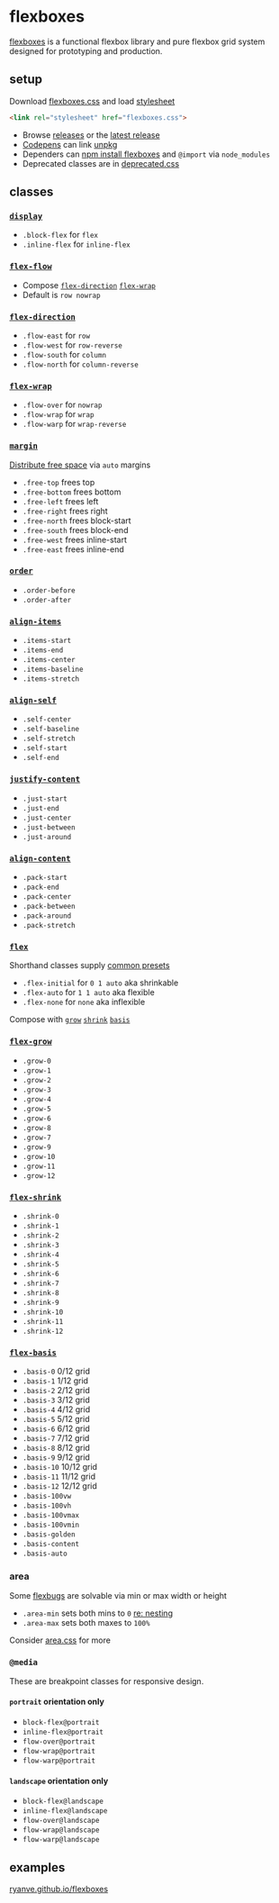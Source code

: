 # flexboxes
[flexboxes](https://ryanve.github.io/flexboxes) is a functional flexbox library and pure flexbox grid system designed for prototyping and production.

## setup

Download [flexboxes.css](flexboxes.css) and load [stylesheet](https://dev.opera.com/articles/css-basics/#external)

```html
<link rel="stylesheet" href="flexboxes.css">
```

- Browse [releases](../../releases) or the [latest release](../../releases/latest)
- [Codepens](https://codepen.io) can link [unpkg](https://unpkg.com/flexboxes)
- Dependers can [npm install flexboxes](https://www.npmjs.com/package/flexboxes) and `@import` via `node_modules`
- Deprecated classes are in [deprecated.css](deprecated.css)

## classes

### [`display`](https://www.w3.org/TR/css-flexbox-1/#flex-containers)
- `.block-flex` for `flex`
- `.inline-flex` for `inline-flex`

### [`flex-flow`](https://www.w3.org/TR/css-flexbox-1/#flex-flow-property)

- Compose [`flex-direction`](#flex-direction) [`flex-wrap`](#flex-wrap)
- Default is `row nowrap`

### [`flex-direction`](https://www.w3.org/TR/css-flexbox-1/#flex-direction-property)

- `.flow-east` for `row`
- `.flow-west` for `row-reverse`
- `.flow-south` for `column`
- `.flow-north` for `column-reverse`

### [`flex-wrap`](https://www.w3.org/TR/css-flexbox-1/#flex-wrap-property)

- `.flow-over` for `nowrap`
- `.flow-wrap` for `wrap`
- `.flow-warp` for `wrap-reverse`

### [`margin`](https://www.w3.org/TR/css-flexbox-1/#auto-margins)

<a name="distribute-free-space" href="https://ryanve.github.io/flexboxes#freeing">Distribute free space</a> via `auto` margins

- `.free-top` frees top
- `.free-bottom` frees bottom
- `.free-left` frees left
- `.free-right` frees right
- `.free-north` frees block-start
- `.free-south` frees block-end
- `.free-west` frees inline-start
- `.free-east` frees inline-end

### [`order`](https://www.w3.org/TR/css-flexbox-1/#order-property)
- `.order-before`
- `.order-after`

### [`align-items`](https://www.w3.org/TR/css-flexbox-1/#align-items-property)
- `.items-start`
- `.items-end`
- `.items-center`
- `.items-baseline`
- `.items-stretch`

### [`align-self`](https://www.w3.org/TR/css-flexbox-1/#align-items-property)
- `.self-center`
- `.self-baseline`
- `.self-stretch`
- `.self-start`
- `.self-end`

### [`justify-content`](https://www.w3.org/TR/css-flexbox-1/#justify-content-property)
- `.just-start`
- `.just-end`
- `.just-center`
- `.just-between`
- `.just-around`

### [`align-content`](https://www.w3.org/TR/css-flexbox-1/#align-content-property)
- `.pack-start`
- `.pack-end`
- `.pack-center`
- `.pack-between`
- `.pack-around`
- `.pack-stretch`

### [`flex`](https://www.w3.org/TR/css-flexbox-1/#flex-property)

<a name="flex-presets"></a>
<a name="flex-shorthand"></a>

Shorthand classes supply [common presets](https://www.w3.org/TR/css-flexbox-1/#flex-common)

- `.flex-initial` for `0 1 auto` aka shrinkable
- `.flex-auto` for `1 1 auto` aka flexible
- `.flex-none` for `none` aka inflexible

Compose with [`grow`](#flex-grow) [`shrink`](#flex-shrink) [`basis`](#flex-basis)

### [`flex-grow`](https://www.w3.org/TR/css-flexbox-1/#flex-grow-property)
- `.grow-0`
- `.grow-1`
- `.grow-2`
- `.grow-3`
- `.grow-4`
- `.grow-5`
- `.grow-6`
- `.grow-8`
- `.grow-7`
- `.grow-9`
- `.grow-10`
- `.grow-11`
- `.grow-12`

### [`flex-shrink`](https://www.w3.org/TR/css-flexbox-1/#flex-shrink-property)
- `.shrink-0`
- `.shrink-1`
- `.shrink-2`
- `.shrink-3`
- `.shrink-4`
- `.shrink-5`
- `.shrink-6`
- `.shrink-7`
- `.shrink-8`
- `.shrink-9`
- `.shrink-10`
- `.shrink-11`
- `.shrink-12`

### [`flex-basis`](https://www.w3.org/TR/css-flexbox-1/#flex-basis-property)
- `.basis-0` 0/12 grid
- `.basis-1` 1/12 grid
- `.basis-2` 2/12 grid
- `.basis-3` 3/12 grid
- `.basis-4` 4/12 grid
- `.basis-5` 5/12 grid
- `.basis-6` 6/12 grid
- `.basis-7` 7/12 grid
- `.basis-8` 8/12 grid
- `.basis-9` 9/12 grid
- `.basis-10` 10/12 grid
- `.basis-11` 11/12 grid
- `.basis-12` 12/12 grid
- `.basis-100vw`
- `.basis-100vh`
- `.basis-100vmax`
- `.basis-100vmin`
- `.basis-golden`
- `.basis-content`
- `.basis-auto`

### area
<a name="size-control"></a>

Some [flexbugs](https://github.com/philipwalton/flexbugs) are solvable via min or max width or height

- `.area-min` sets both mins to `0` [re: nesting](https://goo.gl/3IZRMt)
- `.area-max` sets both maxes to `100%`

Consider [area.css](https://github.com/ryanve/area.css) for more

### `@media`

These are breakpoint classes for responsive design.

#### `portrait` orientation only

- `block-flex@portrait`
- `inline-flex@portrait`
- `flow-over@portrait`
- `flow-wrap@portrait`
- `flow-warp@portrait`

#### `landscape` orientation only

- `block-flex@landscape`
- `inline-flex@landscape`
- `flow-over@landscape`
- `flow-wrap@landscape`
- `flow-warp@landscape`

## examples

[ryanve.github.io/flexboxes](https://ryanve.github.io/flexboxes)
